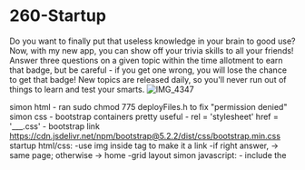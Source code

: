 
# 260-Startup
Do you want to finally put that useless knowledge in your brain to good use? Now, with my new app, you can show off your trivia skills to all your friends! Answer three questions on a given topic within the time allotment to earn that badge, but be careful - if you get one wrong, you will lose the chance to get that badge! New topics are released daily, so you'll never run out of things to learn and test your smarts.
![IMG_4347](https://user-images.githubusercontent.com/111597441/215010609-b66dc056-abb7-4147-880f-67dbcce46223.JPG)

simon html - ran sudo chmod 775 deployFiles.h to fix "permission denied"
simon css - bootstrap containers pretty useful
          - rel = 'stylesheet' href = '___.css'
          - bootstrap link https://cdn.jsdelivr.net/npm/bootstrap@5.2.2/dist/css/bootstrap.min.css
startup html/css: 
    -use img inside <a> tag to make it a link
    -if right answer, -> same page; otherwise -> home
    -grid layout
simon javascript: 
          - include the <script> element at bottom of body if it modifies html 
          -keep track of ids of elements, thats main tool for making them interactive
          -ie document.querySelector('#whatever')
